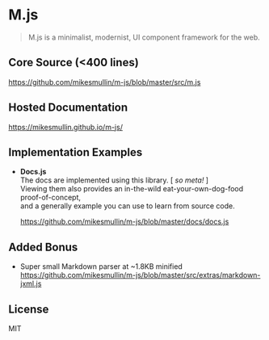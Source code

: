 # M.js

> M.js is a minimalist, modernist, UI component framework for the web.

## Core Source (<400 lines)

https://github.com/mikesmullin/m-js/blob/master/src/m.js

## Hosted Documentation

https://mikesmullin.github.io/m-js/

## Implementation Examples

* **Docs.js**  
  The docs are implemented using this library. [ _so meta!_ ]  
	Viewing them also provides an in-the-wild eat-your-own-dog-food proof-of-concept,  
	and a generally example you can use to learn from source code.

  https://github.com/mikesmullin/m-js/blob/master/docs/docs.js

## Added Bonus

- Super small Markdown parser at ~1.8KB minified  
  https://github.com/mikesmullin/m-js/blob/master/src/extras/markdown-jxml.js


## License

MIT